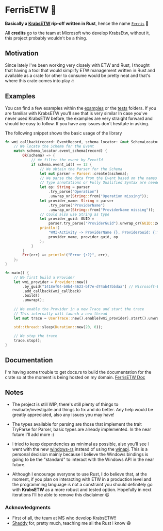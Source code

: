 # FerrisETW 🦀
**Basically a [KrabsETW](https://github.com/microsoft/krabsetw/) rip-off written in Rust**, 
hence the name [`Ferris`](https://rustacean.net/) 🦀

All **credits** go to the team at Microsoft who develop KrabsEtw, without it, this project 
probably wouldn't be a thing.

## Motivation
Since lately I've been working very closely with ETW and Rust, I thought that having a tool that
would simplify ETW management written in Rust and available as a crate for other to consume would
be pretty neat and that's where this crate comes into play 🔥

## Examples
You can find a few examples within the [examples](./examples) or the [tests](./tests) folders. If you are familiar with KrabsETW you'll see that is very similar
In case you've never used KrabsETW before, the examples are very straight forward and should be easy to follow. If you have
any issues don't hesitate in asking.

The following snippet shows the basic usage of the library
```rust
fn wmi_callback(record: EventRecord, schema_locator: &mut SchemaLocator) {
    // We locate the Schema for the Event
    match schema_locator.event_schema(record) {
        Ok(schema) => {
            // We filter the event by EventId
            if schema.event_id() == 12 {
                // We obtain the Parser for the Schema
                let mut parser = Parser::create(&schema);
                // We parse the data from the Event based on the names of the fields of the Event
                // Type annotations or Fully Qualified Syntax are needed when calling TryParse
                let op: String = parser
                    .try_parse("Operation")
                    .unwrap_or(String::from("Operation missing"));
                let provider_name: String = parser
                    .try_parse("ProviderName")
                    .unwrap_or(String::from("ProviderName missing"));
                // Could also use String as type
                let provider_guid: GUID =
                    parser.try_parse("ProviderGuid").unwrap_or(GUID::zeroed());
                println!(
                    "WMI-Activity -> ProviderName {}, ProviderGuid: {:?}, Operation: {}",
                    provider_name, provider_guid, op
                );
            }
        }
        Err(err) => println!("Error {:?}", err),
    };
}

fn main() {
    // We first build a Provider
    let wmi_provider = Provider::new()
        .by_guid("1418ef04-b0b4-4623-bf7e-d74ab47bbdaa") // Microsoft-Windows-WMI-Activity
        .add_callback(wmi_callback)
        .build()
        .unwrap();
  
    // We enable the Provider in a new Trace and start the trace
    // This internally will launch a new thread
    let mut trace = UserTrace::new().enable(wmi_provider).start().unwrap();

    std::thread::sleep(Duration::new(20, 0));
  
    // We stop the trace
    trace.stop();
}
```
## Documentation
I'm having some trouble to get docs.rs to build the documentation for the crate so at the moment is being hosted on my domain.
[FerrisETW Doc](https://www.n4r1b.com/doc/ferrisetw/index.html)

## Notes
- The project is still WIP, there's still plenty of things to evaluate/investigate and things to fix and do better.
  Any help would be greatly appreciated, also any issues you may have!

  
- The types available for parsing are those that implement the trait TryParse for Parser, basic types are already
  implemented. In the near future I'll add more :)
  

- I tried to keep dependencies as minimal as possible, also you'll see I went with the new [windows-rs](https://github.com/microsoft/windows-rs) instead of 
  using the [winapi](https://docs.rs/winapi/0.3.9/winapi/). This is a personal decision mainly because I believe the
  Windows bindings is going to be the "standard" to interact with the Windows API in the near future.


- Although I encourage everyone to use Rust, I do believe that, at the moment, if you plan on interacting
  with ETW in a production level and the programming language is not a constraint you should definitely
  go with **KrabsETW** as a more robust and tested option. Hopefully in next iterations I'll be able
  to remove this disclaimer 😃
  
### Acknowledgments
- First of all, the team at MS who develop KrabsETW!! 
- [Shaddy](https://github.com/Shaddy) for, pretty much, teaching me all the Rust I know 😃
